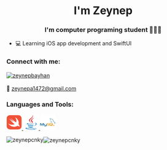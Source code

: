 <h1 align="center">I'm Zeynep</h1>
<h3 align="center">I'm computer programing student 👩🏻‍🏫 </h3>

  
- 💻 Learning iOS app development and SwiftUI


<h3 align="left">Connect with me:</h3>
<p align="left">
 
<a href="www.linkedin.com/in/zeynepbayhan" target="blank"><img align="center" src="https://raw.githubusercontent.com/rahuldkjain/github-profile-readme-generator/master/src/images/icons/Social/linked-in-alt.svg" alt="zeynepbayhan" height="30" width="40" /></a> <br>
<br>
 📧 zeynepa1472@gmail.com
</p>

<h3 align="left">Languages and Tools:</h3>
<p align="center">
  
  <a href="https://www.swift.org/" target="blank" rel="noreferrer"> <img src="https://raw.githubusercontent.com/devicons/devicon/master/icons/swift/swift-original.svg" alt="swift" width="40" height="40"/> </a>
   <a href="https://www.java.com" target="_blank" rel="noreferrer"> <img src="https://raw.githubusercontent.com/devicons/devicon/master/icons/java/java-original.svg" alt="java" width="40" height="40"/> </a>
  <a href="https://www.mysql.com/" target="_blank" rel="noreferrer"> <img src="https://raw.githubusercontent.com/devicons/devicon/master/icons/mysql/mysql-original-wordmark.svg" alt="mysql" width="40" height="40"/> </a> 
 
</p>

<p><img align="left" src="https://github-readme-stats.vercel.app/api/top-langs?username=zeynepcnky&show_icons=true&locale=en&layout=compact" alt="zeynepcnky" /></p>

<p><img align="center" src="https://github-readme-stats.vercel.app/api?username=zeynepcnky&show_icons=true&locale=en" alt="zeynepcnky" /></p>




